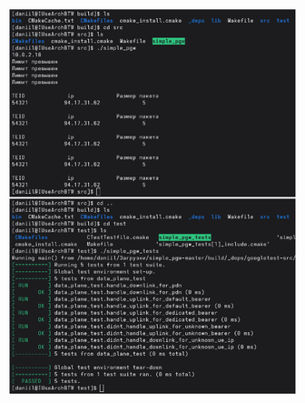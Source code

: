 <img src="https://github.com/DaniilZinoviev06/simple_pgw/blob/master/test_1.png?raw=true" alt="test_1">
<img src="https://github.com/DaniilZinoviev06/simple_pgw/blob/master/test_2.png?raw=true" alt="test_2">
